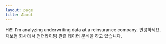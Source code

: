 ```yaml
---
layout: page
title: About
---
```


<p class="message">
  Hi!!! I'm analyzing underwriting data at a reinsurance company.
  안녕하세요. 재보험 회사에서 언더라이팅 관련 데이터 분석을 하고 있습니다.
</p>
